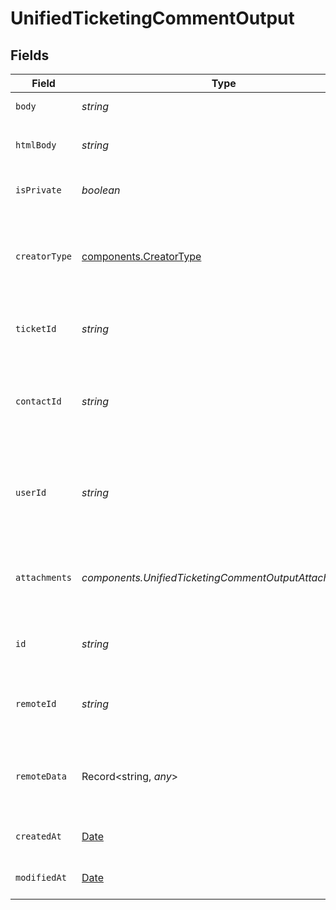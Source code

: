 # UnifiedTicketingCommentOutput


## Fields

| Field                                                                                         | Type                                                                                          | Required                                                                                      | Description                                                                                   | Example                                                                                       |
| --------------------------------------------------------------------------------------------- | --------------------------------------------------------------------------------------------- | --------------------------------------------------------------------------------------------- | --------------------------------------------------------------------------------------------- | --------------------------------------------------------------------------------------------- |
| `body`                                                                                        | *string*                                                                                      | :heavy_check_mark:                                                                            | The body of the comment                                                                       | Assigned to Eric !                                                                            |
| `htmlBody`                                                                                    | *string*                                                                                      | :heavy_minus_sign:                                                                            | The html body of the comment                                                                  | <p>Assigned to Eric !</p>                                                                     |
| `isPrivate`                                                                                   | *boolean*                                                                                     | :heavy_minus_sign:                                                                            | The public status of the comment                                                              | false                                                                                         |
| `creatorType`                                                                                 | [components.CreatorType](../../models/components/creatortype.md)                              | :heavy_minus_sign:                                                                            | The creator type of the comment. Authorized values are either USER or CONTACT                 | USER                                                                                          |
| `ticketId`                                                                                    | *string*                                                                                      | :heavy_minus_sign:                                                                            | The UUID of the ticket the comment is tied to                                                 | 801f9ede-c698-4e66-a7fc-48d19eebaa4f                                                          |
| `contactId`                                                                                   | *string*                                                                                      | :heavy_minus_sign:                                                                            | The UUID of the contact which the comment belongs to (if no user_id specified)                | 801f9ede-c698-4e66-a7fc-48d19eebaa4f                                                          |
| `userId`                                                                                      | *string*                                                                                      | :heavy_minus_sign:                                                                            | The UUID of the user which the comment belongs to (if no contact_id specified)                | 801f9ede-c698-4e66-a7fc-48d19eebaa4f                                                          |
| `attachments`                                                                                 | *components.UnifiedTicketingCommentOutputAttachments*[]                                       | :heavy_minus_sign:                                                                            | The attachements UUIDs tied to the comment                                                    | [<br/>"801f9ede-c698-4e66-a7fc-48d19eebaa4f"<br/>]                                            |
| `id`                                                                                          | *string*                                                                                      | :heavy_minus_sign:                                                                            | The UUID of the comment                                                                       | 801f9ede-c698-4e66-a7fc-48d19eebaa4f                                                          |
| `remoteId`                                                                                    | *string*                                                                                      | :heavy_minus_sign:                                                                            | The id of the comment in the context of the 3rd Party                                         | id_1                                                                                          |
| `remoteData`                                                                                  | Record<string, *any*>                                                                         | :heavy_minus_sign:                                                                            | The remote data of the comment in the context of the 3rd Party                                | {<br/>"fav_dish": "broccoli",<br/>"fav_color": "red"<br/>}                                    |
| `createdAt`                                                                                   | [Date](https://developer.mozilla.org/en-US/docs/Web/JavaScript/Reference/Global_Objects/Date) | :heavy_minus_sign:                                                                            | The created date of the object                                                                | 2024-10-01T12:00:00Z                                                                          |
| `modifiedAt`                                                                                  | [Date](https://developer.mozilla.org/en-US/docs/Web/JavaScript/Reference/Global_Objects/Date) | :heavy_minus_sign:                                                                            | The modified date of the object                                                               | 2024-10-01T12:00:00Z                                                                          |